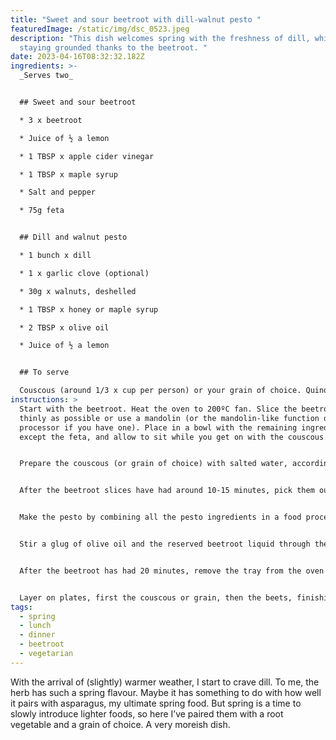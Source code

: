 ```yaml
---
title: "Sweet and sour beetroot with dill-walnut pesto "
featuredImage: /static/img/dsc_0523.jpeg
description: "This dish welcomes spring with the freshness of dill, while
  staying grounded thanks to the beetroot. "
date: 2023-04-16T08:32:32.182Z
ingredients: >-
  _Serves two_


  ## Sweet and sour beetroot

  * 3 x beetroot

  * Juice of ½ a lemon

  * 1 TBSP x apple cider vinegar

  * 1 TBSP x maple syrup

  * Salt and pepper

  * 75g feta


  ## Dill and walnut pesto 

  * 1 bunch x dill 

  * 1 x garlic clove (optional)

  * 30g x walnuts, deshelled 

  * 1 TBSP x honey or maple syrup

  * 2 TBSP x olive oil 

  * Juice of ½ a lemon


  ## To serve

  Couscous (around 1/3 x cup per person) or your grain of choice. Quinoa and polenta are good options. 
instructions: >
  Start with the beetroot. Heat the oven to 200ºC fan. Slice the beetroot as
  thinly as possible or use a mandolin (or the mandolin-like function on a food
  processor if you have one). Place in a bowl with the remaining ingredients
  except the feta, and allow to sit while you get on with the couscous. 


  Prepare the couscous (or grain of choice) with salted water, according to the packet instructions. 


  After the beetroot slices have had around 10-15 minutes, pick them out of the liquid (keep the liquid; you’ll need it later), scrunching them with your hands a bit to encourage more liquid out of them. Transfer the beetroot slices to a tray lined with baking paper. Layer the slices thinly, making sure as many edges as possible are visible as they’ll get nice and crispy. Drizzle with olive oil and cook for 20 minutes, about 2/3 of the way up the oven. Check on them from time to time so they don’t burn. 


  Make the pesto by combining all the pesto ingredients in a food processor and blending until smooth. Season with salt and pepper. 


  Stir a glug of olive oil and the reserved beetroot liquid through the couscous. 


  After the beetroot has had 20 minutes, remove the tray from the oven and crumble over the feta. Return to the oven for about 5 minutes, checking often to make sure that the beetroot edges don’t burn, until the feta is slightly browned. 


  Layer on plates, first the couscous or grain, then the beets, finishing with a dollop of pesto.
tags:
  - spring
  - lunch
  - dinner
  - beetroot
  - vegetarian
---
```

With the arrival of (slightly) warmer weather, I start to crave dill. To me, the herb has such a spring flavour. Maybe it has something to do with how well it pairs with asparagus, my ultimate spring food. But spring is a time to slowly introduce lighter foods, so here I’ve paired them with a root vegetable and a grain of choice. A very moreish dish. 